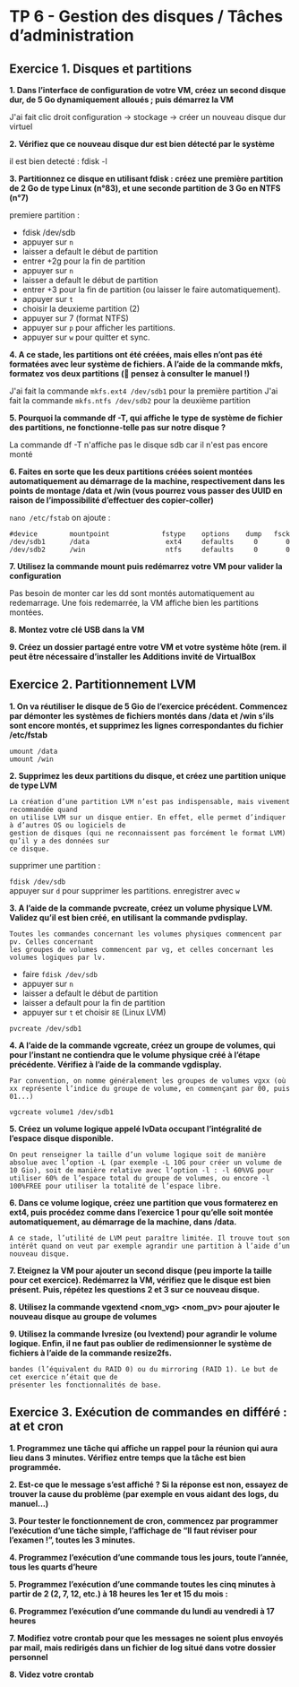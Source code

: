 # TP 6 - Gestion des disques / Tâches d’administration 

## Exercice 1. Disques et partitions

**1. Dans l’interface de configuration de votre VM, créez un second disque dur, de 5 Go dynamiquement alloués ; puis démarrez la VM**

J'ai fait clic droit configuration -> stockage -> créer un nouveau disque dur virtuel

**2. Vérifiez que ce nouveau disque dur est bien détecté par le système**

il est bien detecté : fdisk -l

**3. Partitionnez ce disque en utilisant fdisk : créez une première partition de 2 Go de type Linux (n°83), et une seconde partition de 3 Go en NTFS (n°7)**

premiere partition : <br>
- fdisk /dev/sdb<br>
- appuyer sur `n`<br>
- laisser a default le début de partition<br>
- entrer +2g pour la fin de partition<br>
- appuyer sur `n`<br>
- laisser a default le début de partition<br>
- entrer +3 pour la fin de partition (ou laisser le faire automatiquement). <br>
- appuyer sur `t`<br>
- choisir la deuxieme partition (2)<br>
- appuyer sur 7 (format NTFS)<br>
- appuyer sur `p` pour afficher les partitions.<br>
- appuyer sur `w` pour quitter et sync.

**4. A ce stade, les partitions ont été créées, mais elles n’ont pas été formatées avec leur système de fichiers. A l’aide de la commande mkfs, formatez vos deux partitions ( pensez à consulter le manuel !)**

J'ai fait la commande `mkfs.ext4 /dev/sdb1` pour la première partition J'ai fait la commande `mkfs.ntfs /dev/sdb2` pour la deuxième partition

**5. Pourquoi la commande df -T, qui affiche le type de système de fichier des partitions, ne fonctionne-telle pas sur notre disque ?**

La commande df -T n'affiche pas le disque sdb car il n'est pas encore monté

**6. Faites en sorte que les deux partitions créées soient montées automatiquement au démarrage de la machine, respectivement dans les points de montage /data et /win (vous pourrez vous passer des UUID en raison de l’impossibilité d’effectuer des copier-coller)**

`nano /etc/fstab`
on ajoute :
```
#device        mountpoint             fstype    options    dump   fsck
/dev/sdb1      /data                   ext4     defaults     0       0
/dev/sdb2      /win                    ntfs     defaults     0       0
```

**7. Utilisez la commande mount puis redémarrez votre VM pour valider la configuration**

Pas besoin de monter car les dd sont montés automatiquement au redemarrage. Une fois redemarrée, la VM affiche bien les partitions montées.

**8. Montez votre clé USB dans la VM**



**9. Créez un dossier partagé entre votre VM et votre système hôte (rem. il peut être nécessaire d’installer les Additions invité de VirtualBox**



## Exercice 2. Partitionnement LVM

**1. On va réutiliser le disque de 5 Gio de l’exercice précédent. Commencez par démonter les systèmes de fichiers montés dans /data et /win s’ils sont encore montés, et supprimez les lignes correspondantes du fichier /etc/fstab**

`umount /data`<br>
`umount /win`

**2. Supprimez les deux partitions du disque, et créez une partition unique de type LVM**

```
La création d’une partition LVM n’est pas indispensable, mais vivement recommandée quand
on utilise LVM sur un disque entier. En effet, elle permet d’indiquer à d’autres OS ou logiciels de
gestion de disques (qui ne reconnaissent pas forcément le format LVM) qu’il y a des données sur
ce disque.
```

supprimer une partition : 

`fdisk /dev/sdb`<br>
appuyer sur `d` pour supprimer les partitions.
enregistrer avec `w`

**3. A l’aide de la commande pvcreate, créez un volume physique LVM. Validez qu’il est bien créé, en utilisant la commande pvdisplay.**

```
Toutes les commandes concernant les volumes physiques commencent par pv. Celles concernant
les groupes de volumes commencent par vg, et celles concernant les volumes logiques par lv.
```

- faire `fdisk /dev/sdb`<br>
- appuyer sur `n`<br>
- laisser a default le début de partition<br>
- laisser a default pour la fin de partition<br>
- appuyer sur `t` et choisir `8E` (Linux LVM)<br>

`pvcreate /dev/sdb1`

**4. A l’aide de la commande vgcreate, créez un groupe de volumes, qui pour l’instant ne contiendra que le volume physique créé à l’étape précédente. Vérifiez à l’aide de la commande vgdisplay.**

```
Par convention, on nomme généralement les groupes de volumes vgxx (où xx représente l’indice du groupe de volume, en commençant par 00, puis 01...)
```

`vgcreate volume1 /dev/sdb1`

**5. Créez un volume logique appelé lvData occupant l’intégralité de l’espace disque disponible.**

```
On peut renseigner la taille d’un volume logique soit de manière absolue avec l’option -L (par exemple -L 10G pour créer un volume de 10 Gio), soit de manière relative avec l’option -l : -l 60%VG pour utiliser 60% de l’espace total du groupe de volumes, ou encore -l 100%FREE pour utiliser la totalité de l’espace libre.
```



**6. Dans ce volume logique, créez une partition que vous formaterez en ext4, puis procédez comme dans l’exercice 1 pour qu’elle soit montée automatiquement, au démarrage de la machine, dans /data.**

```
A ce stade, l’utilité de LVM peut paraître limitée. Il trouve tout son intérêt quand on veut par exemple agrandir une partition à l’aide d’un nouveau disque.
```

**7. Eteignez la VM pour ajouter un second disque (peu importe la taille pour cet exercice). Redémarrez la VM, vérifiez que le disque est bien présent. Puis, répétez les questions 2 et 3 sur ce nouveau disque.**

**8. Utilisez la commande vgextend <nom_vg> <nom_pv> pour ajouter le nouveau disque au groupe de volumes**

**9. Utilisez la commande lvresize (ou lvextend) pour agrandir le volume logique. Enfin, il ne faut pas oublier de redimensionner le système de fichiers à l’aide de la commande resize2fs.**
```Il est possible d’aller beaucoup plus loin avec LVM, par exemple en créant des volumes par
bandes (l’équivalent du RAID 0) ou du mirroring (RAID 1). Le but de cet exercice n’était que de
présenter les fonctionnalités de base.
```

## Exercice 3. Exécution de commandes en différé : at et cron

**1. Programmez une tâche qui affiche un rappel pour la réunion qui aura lieu dans 3 minutes. Vérifiez
entre temps que la tâche est bien programmée.**

**2. Est-ce que le message s’est affiché ? Si la réponse est non, essayez de trouver la cause du problème (par
exemple en vous aidant des logs, du manuel...)**

**3. Pour tester le fonctionnement de cron, commencez par programmer l’exécution d’une tâche simple,
l’affichage de “Il faut réviser pour l’examen !”, toutes les 3 minutes.**

**4. Programmez l’exécution d’une commande tous les jours, toute l’année, tous les quarts d’heure**

**5. Programmez l’exécution d’une commande toutes les cinq minutes à partir de 2 (2, 7, 12, etc.) à 18
heures les 1er et 15 du mois :**

**6. Programmez l’exécution d’une commande du lundi au vendredi à 17 heures**

**7. Modifiez votre crontab pour que les messages ne soient plus envoyés par mail, mais redirigés dans un
fichier de log situé dans votre dossier personnel**

**8. Videz votre crontab**
